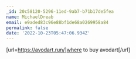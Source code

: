 ```yaml
---
_id: 20c58120-5296-11ed-9ab7-b71b17de5fea
name: MichaelDreab
email: e9aded83c96e88bf1de68a0269958a84
permalink: false
date: '2022-10-23T05:47:06.934Z'
---
```

[url=https://avodart.run/]where to buy avodart[/url]
